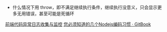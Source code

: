 * 什么情况下用 throw，即不满足继续执行条件，继续执行没意义，只会显示更多无用错误，甚至可能是死循环

[前端代码异常日志收集与监控](https://gist.github.com/nevergiveup-j/f8df2b1854492e0f80b6)
[您必须知道的几个Nodejs编码习惯 · GitBook](http://bitcoin-on-nodejs.ebookchain.org/2-Node.js%25E5%2585%25A5%25E9%2597%25A8%25E6%258C%2587%25E5%258D%2597/4-%25E6%2582%25A8%25E5%25BF%2585%25E9%25A1%25BB%25E7%259F%25A5%25E9%2581%2593%25E7%259A%2584%25E5%2587%25A0%25E4%25B8%25AANodejs%25E7%25BC%2596%25E7%25A0%2581%25E4%25B9%25A0%25E6%2583%25AF.html)

